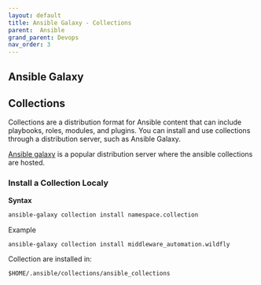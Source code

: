 ```yaml
---
layout: default
title: Ansible Galaxy - Collections
parent:  Ansible
grand_parent: Devops
nav_order: 3
---
```


## Ansible Galaxy


## Collections
Collections are a distribution format for Ansible content that can include playbooks, roles, modules, and plugins. You can install and use collections through a distribution server, such as Ansible Galaxy.

[Ansible galaxy](https://galaxy.ansible.com/) is a popular distribution server where the ansible collections are hosted.

### Install a Collection Localy
**Syntax**
~~~sh
ansible-galaxy collection install namespace.collection
~~~

Example
~~~sh
ansible-galaxy collection install middleware_automation.wildfly
~~~

Collection are installed in:
~~~
$HOME/.ansible/collections/ansible_collections
~~~

